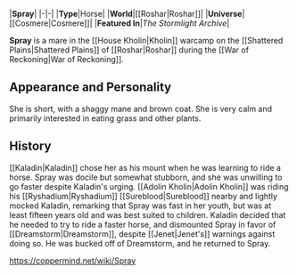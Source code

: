 |**Spray**|
|-|-|
|**Type**|Horse|
|**World**|[[Roshar\|Roshar]]|
|**Universe**|[[Cosmere\|Cosmere]]|
|**Featured In**|*The Stormlight Archive*|

**Spray** is a mare in the [[House Kholin\|Kholin]] warcamp on the [[Shattered Plains\|Shattered Plains]] of [[Roshar\|Roshar]] during the [[War of Reckoning\|War of Reckoning]].

## Appearance and Personality
She is short, with a shaggy mane and brown coat. She is very calm and primarily interested in eating grass and other plants.

## History
[[Kaladin\|Kaladin]] chose her as his mount when he was learning to ride a horse. Spray was docile but somewhat stubborn, and she was unwilling to go faster despite Kaladin's urging. [[Adolin Kholin\|Adolin Kholin]] was riding his [[Ryshadium\|Ryshadium]] [[Sureblood\|Sureblood]] nearby and lightly mocked Kaladin, remarking that Spray was fast in her youth, but was at least fifteen years old and was best suited to children.
Kaladin decided that he needed to try to ride a faster horse, and dismounted Spray in favor of [[Dreamstorm\|Dreamstorm]], despite [[Jenet\|Jenet's]] warnings against doing so. He was bucked off of Dreamstorm, and he returned to Spray.



https://coppermind.net/wiki/Spray
